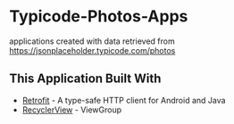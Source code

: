 # Typicode-Photos-Apps
applications created with data retrieved from https://jsonplaceholder.typicode.com/photos

## This Application Built With
* [Retrofit](http://square.github.io/retrofit/) - A type-safe HTTP client for Android and Java
* [RecyclerView](https://developer.android.com/topic/libraries/support-library/packages.html) - ViewGroup
